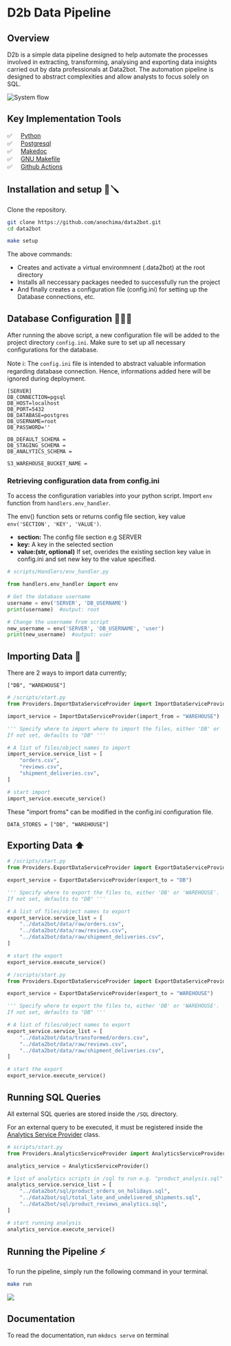 # **D2b Data Pipeline**
## **Overview**
D2b is a simple data pipeline designed to help automate the processes involved in extracting, transforming, analysing and exporting data insights carried out by data professionals at Data2bot. The automation pipeline is designed to abstract complexities and allow analysts to focus solely on SQL.

<img src='assets/system.svg' alt='System flow'>

## **Key Implementation Tools**
✅ &nbsp; &nbsp;  <a href='https://python.org'> Python </a> <br>
✅ &nbsp; &nbsp;  <a href='https://www.postgresql.org'> Postgresql </a> <br>
✅ &nbsp; &nbsp;  <a href='https://squidfunk.github.io/mkdocs-material/getting-started/'> Makedoc </a><br>
✅ &nbsp; &nbsp;  <a href='https://www.gnu.org/software/make/manual/make.html'> GNU Makefile </a><br>
✅ &nbsp; &nbsp;  <a href='https://www.github.com'> Github Actions </a>

## **Installation and setup** 🔩🪛
Clone the repository.
```bash 
git clone https://github.com/anochima/data2bot.git
cd data2bot
```

```bash
make setup
```
The above commands: 

* Creates and activate a virtual environmnent (.data2bot) at the root directory
* Installs all neccessary packages needed to successfully run the project
* And finally creates a configuration file (config.ini) for setting up the Database connections, etc.

## **Database Configuration** 👨🏽‍💻
After running the above script, a new configuration file will be added to the project directory `config.ini`. Make sure to set up all necessary configurations for the database. 


Note ℹ️: The `config.ini` file is intended to abstract valuable information regarding database connection. 
Hence, informations added here will be ignored during deployment.


```MD
[SERVER]
DB_CONNECTION=pgsql
DB_HOST=localhost
DB_PORT=5432
DB_DATABASE=postgres
DB_USERNAME=root
DB_PASSWORD=''

DB_DEFAULT_SCHEMA =
DB_STAGING_SCHEMA =
DB_ANALYTICS_SCHEMA =  

S3_WAREHOUSE_BUCKET_NAME =

```
### Retrieving configuration data from config.ini
To access the configuration variables into your python script. Import `env` function from `handlers.env_handler`.

The env() function sets or returns config file section, key value `env('SECTION', 'KEY', 'VALUE')`.

* **section:** The config file section e.g SERVER
* **key:** A key in the selected section
* **value:(str, optional)** If set, overides the existing section key value in config.ini and set new key to the value specified.

```python
# scripts/Handlers/env_handler.py

from handlers.env_handler import env

# Get the database username
username = env('SERVER', 'DB_USERNAME')
print(username)  #output: root 
```
```python
# Change the username from script
new_username = env('SERVER', 'DB_USERNAME', 'user')
print(new_username)  #output: user

```
## **Importing Data** 🏬
There are 2 ways to import data currently;

`["DB", "WAREHOUSE"]`

```python
# /scripts/start.py
from Providers.ImportDataServiceProvider import ImportDataServiceProvider

import_service = ImportDataServiceProvider(import_from = "WAREHOUSE")

''' Specify where to import where to import the files, either 'DB' or 'WAREHOUSE'. 
If not set, defaults to "DB" '''

# A list of files/object names to import
import_service.service_list = [
    "orders.csv",
    "reviews.csv",
    "shipment_deliveries.csv",
]

# start import
import_service.execute_service()
```

These "import froms" can be modified in the config.ini configuration file.
```
DATA_STORES = ["DB", "WAREHOUSE"]
```

## **Exporting Data** ⬆️

```python
# /scripts/start.py
from Providers.ExportDataServiceProvider import ExportDataServiceProvider

export_service = ExportDataServiceProvider(export_to = "DB")

''' Specify where to export the files to, either 'DB' or 'WAREHOUSE'. 
If not set, defaults to "DB" '''

# A list of files/object names to export
export_service.service_list = [
    "../data2bot/data/raw/orders.csv",
    "../data2bot/data/raw/reviews.csv",
    "../data2bot/data/raw/shipment_deliveries.csv",
]

# start the export
export_service.execute_service()

```
```python
# /scripts/start.py
from Providers.ExportDataServiceProvider import ExportDataServiceProvider

export_service = ExportDataServiceProvider(export_to = "WAREHOUSE")

''' Specify where to export the files to, either 'DB' or 'WAREHOUSE'. 
If not set, defaults to "DB" '''

# A list of files/object names to export
export_service.service_list = [
    "../data2bot/data/transformed/orders.csv",
    "../data2bot/data/raw/reviews.csv",
    "../data2bot/data/raw/shipment_deliveries.csv",
]

# start the export
export_service.execute_service()

```

## **Running SQL Queries**
All external SQL queries are stored inside the `/SQL` directory.

For an external query to be executed, it must be registered inside the <a href="https://github.com/anochima/data2bot/blob/master/providers/AnalyticsServiceProvider.py" target='_blank'> Analytics Service Provider</a> class.

```python
# scripts/start.py
from Providers.AnalyticsServiceProvider import AnalyticsServiceProvider

analytics_service = AnalyticsServiceProvider()

# list of analytics scripts in /sql to run e.g. "product_analysis.sql"
analytics_service.service_list = [
    "../data2bot/sql/product_orders_on_holidays.sql",
    "../data2bot/sql/total_late_and_undelivered_shipments.sql",
    "../data2bot/sql/product_reviews_analytics.sql",
]

# start running analysis
analytics_service.execute_service()

```
## **Running the Pipeline** ⚡️
To run the pipeline, simply run the following command in your terminal.
```bash
make run
```
<img src='assets/run.png'/>

## **Documentation**
To read the documentation, run `mkdocs serve` on terminal